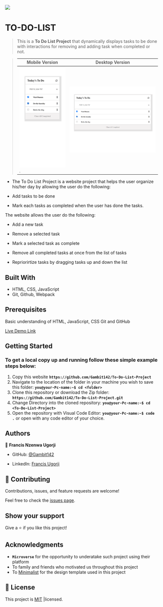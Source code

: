 ![](https://img.shields.io/badge/Microverse-blueviolet)

# TO-DO-LIST 
> This is a **To Do List Project** that dynamically displays tasks to be done with interactions for removing and adding task when completed or not.

> |Mobile Version|Desktop Version|
> |--------------|-----------------|
> |![screenshot](Snapshot2.png).|![screenshot2](Snapshot1.png)|


- The To Do List Project is a website project that helps the user organize his/her day by allowing the user do the following:

- Add tasks to be done
- Mark each tasks as completed when the user has done the tasks.


The website allows the user do the following:

- Add a new task
  
- Remove a selected task

- Mark a selected task as complete

- Remove all completed tasks at once from the list of tasks

- Repriorirtize tasks by dragging tasks up and down the list

## Built With

- HTML, CSS, JavaScript
- Git, Github, Webpack

## Prerequisites
Basic understanding of HTML, JavaScript, CSS Git and GitHub

[Live Demo Link](https://gambit142.github.io/To-Do-List-Project/)

## Getting Started

### To get a local copy up and running follow these simple example steps below:

1. Copy this website **``https://github.com/Gambit142/To-Do-List-Project``**
2. Navigate to the location of the folder in your machine you wish to save this folder:
**``you@your-Pc-name:~$ cd <folder>``**
3. Clone this repository or download the Zip folder:
**``https://github.com/Gambit142/To-Do-List-Project.git``**
4. Change Directory into the cloned repository: **``you@your-Pc-name:~$ cd <To-Do-List-Project>``**
5. Open the repository with Visual Code Editor: **``you@your-Pc-name:~$ code .``** or open with any code editor of your choice.

## Authors

👤 **Francis Nzenwa Ugorji**

- GitHub: [@Gambit142](https://github.com/Gambit142)
  
- LinkedIn: [Francis Ugorji](www.linkedin.com/in/francis-ugorji-a567b7168)


## 🤝 Contributing

Contributions, issues, and feature requests are welcome!

Feel free to check the [issues page](../../issues/).

## Show your support

Give a ⭐️ if you like this project!

## Acknowledgments

- **``Microverse``** for the opportunity to underatake such project using their platform
- To family and friends who motivated us throughout this project
- To [Minimalist](https://web.archive.org/web/20180320194056/http://www.getminimalist.com:80/) for the design template used in this project
## 📝 License

This project is [MIT](./MIT.md) |licensed.
